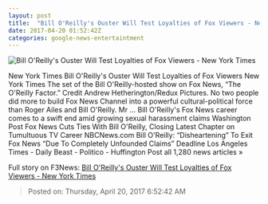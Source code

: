 ```yaml
---
layout: post
title:  "Bill O'Reilly's Ouster Will Test Loyalties of Fox Viewers - New York Times"
date: 2017-04-20 01:52:42Z
categories: google-news-entertaintment
---
```


![Bill O'Reilly's Ouster Will Test Loyalties of Fox Viewers - New York Times](https://static01.nyt.com/images/2017/04/20/business/20OREILLY-jp/20OREILLY-jp-facebookJumbo.jpg)

New York Times Bill O'Reilly's Ouster Will Test Loyalties of Fox Viewers New York Times The set of the Bill O'Reilly-hosted show on Fox News, “The O'Reilly Factor.” Credit Andrew Hetherington/Redux Pictures. No two people did more to build Fox News Channel into a powerful cultural-political force than Roger Ailes and Bill O'Reilly. Mr ... Bill O'Reilly's Fox News career comes to a swift end amid growing sexual harassment claims Washington Post Fox News Cuts Ties With Bill O'Reilly, Closing Latest Chapter on Tumultuous TV Career NBCNews.com Bill O'Reilly: “Disheartening” To Exit Fox News “Due To Completely Unfounded Claims” Deadline Los Angeles Times - Daily Beast - Politico - Huffington Post all 1,280 news articles »


Full story on F3News: [Bill O'Reilly's Ouster Will Test Loyalties of Fox Viewers - New York Times](http://www.f3nws.com/n/YNvzYB)

> Posted on: Thursday, April 20, 2017 6:52:42 AM
